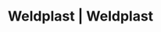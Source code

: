 ---
Link: "file:/Users/vinayakpatel/Downloads/www.weldplast.cz/eshop_products_compare/add/eshop-products-variant250"
product_name: "null"
product_id: "null"
title: "Weldplast | Weldplast"
product_desc: ""
product_specs: ""
product_downloads: ""
href: ""
accessories: ""
similar_products: ""
---